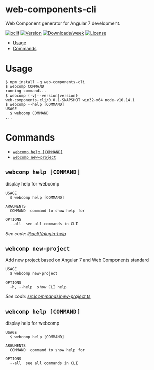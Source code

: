 web-components-cli
==================

Web Component generator for Angular 7 development.

[![oclif](https://img.shields.io/badge/cli-oclif-brightgreen.svg)](https://oclif.io)
[![Version](https://img.shields.io/npm/v/web-components-cli.svg)](https://npmjs.org/package/web-components-cli)
[![Downloads/week](https://img.shields.io/npm/dw/web-components-cli.svg)](https://npmjs.org/package/web-components-cli)
[![License](https://img.shields.io/npm/l/web-components-cli.svg)](https://github.com/hedesil/web-components-cli/blob/master/package.json)

<!-- toc -->
* [Usage](#usage)
* [Commands](#commands)
<!-- tocstop -->
# Usage
<!-- usage -->
```sh-session
$ npm install -g web-components-cli
$ webcomp COMMAND
running command...
$ webcomp (-v|--version|version)
web-components-cli/0.0.1-SNAPSHOT win32-x64 node-v10.14.1
$ webcomp --help [COMMAND]
USAGE
  $ webcomp COMMAND
...
```
<!-- usagestop -->
# Commands
<!-- commands -->
* [`webcomp help [COMMAND]`](#webcomp-help-command)
* [`webcomp new-project`](#webcomp-new-project)

## `webcomp help [COMMAND]`

display help for webcomp

```
USAGE
  $ webcomp help [COMMAND]

ARGUMENTS
  COMMAND  command to show help for

OPTIONS
  --all  see all commands in CLI
```

_See code: [@oclif/plugin-help](https://github.com/oclif/plugin-help/blob/v2.1.6/src\commands\help.ts)_

## `webcomp new-project`

Add new project based on Angular 7 and Web Components standard

```
USAGE
  $ webcomp new-project

OPTIONS
  -h, --help  show CLI help
```

_See code: [src\commands\new-project.ts](https://github.com/hedesil/web-components-cli/blob/v0.0.1-SNAPSHOT/src\commands\new-project.ts)_
<!-- commandsstop -->
## `webcomp help [COMMAND]`

display help for webcomp

```
USAGE
  $ webcomp help [COMMAND]

ARGUMENTS
  COMMAND  command to show help for

OPTIONS
  --all  see all commands in CLI
```
